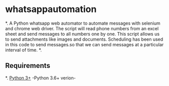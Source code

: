 # whatsappautomation
*.
A Python whatsapp web automator to automate messages with selenium and chrome web driver. The script will read phone numbers from an excel sheet and send messages to all numbers one by one.
This script allows us to send attachments like images and documents.
Scheduling has been used in this code to send messages.so that we can send messages at a particular interval of time.
*.
## Requirements
  *.
   [Python 3+](https://www.python.org/download/releases/3.0/?) -Python 3.6+ verion-
